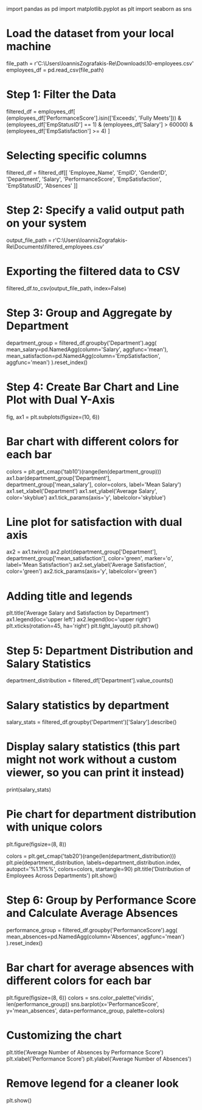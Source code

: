 import pandas as pd
import matplotlib.pyplot as plt
import seaborn as sns

# Load the dataset from your local machine
file_path = r'C:\Users\IoannisZografakis-Re\Downloads\10-employees.csv'
employees_df = pd.read_csv(file_path)

# Step 1: Filter the Data
filtered_df = employees_df[
    (employees_df['PerformanceScore'].isin(['Exceeds', 'Fully Meets'])) &
    (employees_df['EmpStatusID'] == 1) &
    (employees_df['Salary'] > 60000) &
    (employees_df['EmpSatisfaction'] >= 4)
]

# Selecting specific columns
filtered_df = filtered_df[[
    'Employee_Name', 'EmpID', 'GenderID', 'Department', 'Salary',
    'PerformanceScore', 'EmpSatisfaction', 'EmpStatusID', 'Absences'
]]

# Step 2: Specify a valid output path on your system
output_file_path = r'C:\Users\IoannisZografakis-Re\Documents\filtered_employees.csv'

# Exporting the filtered data to CSV
filtered_df.to_csv(output_file_path, index=False)

# Step 3: Group and Aggregate by Department
department_group = filtered_df.groupby('Department').agg(
    mean_salary=pd.NamedAgg(column='Salary', aggfunc='mean'),
    mean_satisfaction=pd.NamedAgg(column='EmpSatisfaction', aggfunc='mean')
).reset_index()

# Step 4: Create Bar Chart and Line Plot with Dual Y-Axis
fig, ax1 = plt.subplots(figsize=(10, 6))

# Bar chart with different colors for each bar
colors = plt.get_cmap('tab10')(range(len(department_group)))
ax1.bar(department_group['Department'], department_group['mean_salary'], color=colors, label='Mean Salary')
ax1.set_xlabel('Department')
ax1.set_ylabel('Average Salary', color='skyblue')
ax1.tick_params(axis='y', labelcolor='skyblue')

# Line plot for satisfaction with dual axis
ax2 = ax1.twinx()
ax2.plot(department_group['Department'], department_group['mean_satisfaction'], color='green', marker='o', label='Mean Satisfaction')
ax2.set_ylabel('Average Satisfaction', color='green')
ax2.tick_params(axis='y', labelcolor='green')

# Adding title and legends
plt.title('Average Salary and Satisfaction by Department')
ax1.legend(loc='upper left')
ax2.legend(loc='upper right')
plt.xticks(rotation=45, ha='right')
plt.tight_layout()
plt.show()

# Step 5: Department Distribution and Salary Statistics
department_distribution = filtered_df['Department'].value_counts()

# Salary statistics by department
salary_stats = filtered_df.groupby('Department')['Salary'].describe()

# Display salary statistics (this part might not work without a custom viewer, so you can print it instead)
print(salary_stats)

# Pie chart for department distribution with unique colors
plt.figure(figsize=(8, 8))

colors = plt.get_cmap('tab20')(range(len(department_distribution)))
plt.pie(department_distribution, labels=department_distribution.index, autopct='%1.1f%%', colors=colors, startangle=90)
plt.title('Distribution of Employees Across Departments')
plt.show()

# Step 6: Group by Performance Score and Calculate Average Absences
performance_group = filtered_df.groupby('PerformanceScore').agg(
    mean_absences=pd.NamedAgg(column='Absences', aggfunc='mean')
).reset_index()

# Bar chart for average absences with different colors for each bar
plt.figure(figsize=(8, 6))
colors = sns.color_palette('viridis', len(performance_group))
sns.barplot(x='PerformanceScore', y='mean_absences', data=performance_group, palette=colors)

# Customizing the chart
plt.title('Average Number of Absences by Performance Score')
plt.xlabel('Performance Score')
plt.ylabel('Average Number of Absences')

# Remove legend for a cleaner look
plt.show()
